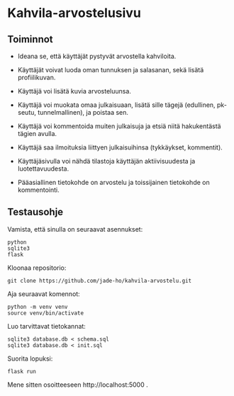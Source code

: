 # Kahvila-arvostelusivu

## Toiminnot
- Ideana se, että käyttäjät pystyvät arvostella kahviloita.
- Käyttäjät voivat luoda oman tunnuksen ja salasanan, sekä lisätä profiilikuvan.
- Käyttäjä voi lisätä kuvia arvosteluunsa.
- Käyttäjä voi muokata omaa julkaisuaan, lisätä sille tägejä (edullinen, pk-seutu, tunnelmallinen), ja poistaa sen.
- Käyttäjä voi kommentoida muiten julkaisuja ja etsiä niitä hakukentästä tägien avulla.
- Käyttäjä saa ilmoituksia liittyen julkaisuihinsa (tykkäykset, kommentit).
- Käyttäjäsivulla voi nähdä tilastoja käyttäjän aktiivisuudesta ja luotettavuudesta.

- Pääasiallinen tietokohde on arvostelu ja toissijainen tietokohde on kommentointi.


## Testausohje

Vamista, että sinulla on seuraavat asennukset:

```  
python
sqlite3
flask
```

Kloonaa repositorio:

```
git clone https://github.com/jade-ho/kahvila-arvostelu.git
```

Aja seuraavat komennot:

```
python -m venv venv
source venv/bin/activate
```

Luo tarvittavat tietokannat:
```
sqlite3 database.db < schema.sql
sqlite3 database.db < init.sql
```

Suorita lopuksi:
```
flask run
```

Mene sitten osoitteeseen http://localhost:5000 .